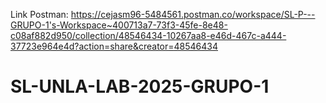 Link Postman: https://cejasm96-5484561.postman.co/workspace/SL-P---GRUPO-1's-Workspace~400713a7-73f3-45fe-8e48-c08af882d950/collection/48546434-10267aa8-e46d-467c-a444-37723e964e4d?action=share&creator=48546434

# SL-UNLA-LAB-2025-GRUPO-1
